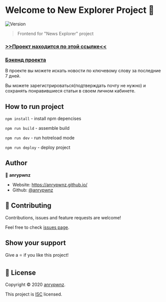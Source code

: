 # Welcome to New Explorer Project 👋
![Version](https://img.shields.io/badge/version-1.0.0-blue.svg?cacheSeconds=2592000)

> Frontend for &#34;News Explorer&#34; project

###  [>>Проект находится по этой ссылке<<](https://anrypwnz.github.io/news-explorer-frontend/)

###  [Бэкенд проекта](https://github.com/anrypwnz/news-explorer-api)

В проекте вы можете искать новости по ключевому слову за последние 7 дней.

Вы можете зарегистрироваться(подтверждать почту не нужно) и сохранять понравившиеся статьи в своем личном кабинете.

## How to run project

`npm install` - install npm depencises

`npm run build` -  assemble build 

`npm run dev` - run hotreload mode

`npm run deploy` - deploy project

## Author

👤 **anrypwnz**

* Website: https://anrypwnz.github.io/
* Github: [@anrypwnz](https://github.com/anrypwnz)

## 🤝 Contributing

Contributions, issues and feature requests are welcome!

Feel free to check [issues page](https://github.com/anrypwnz/news-explorer-frontend/issues).

## Show your support

Give a ⭐️ if you like this project!


## 📝 License

Copyright © 2020 [anrypwnz](https://github.com/anrypwnz).

This project is [ISC](https://github.com/anrypwnz/news-explorer-frontend/blob/master/LICENSE) licensed.
